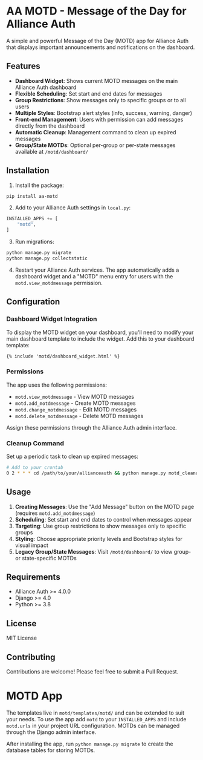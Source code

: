 # AA MOTD - Message of the Day for Alliance Auth

A simple and powerful Message of the Day (MOTD) app for Alliance Auth that displays important announcements and notifications on the dashboard.

## Features

- **Dashboard Widget**: Shows current MOTD messages on the main Alliance Auth dashboard
- **Flexible Scheduling**: Set start and end dates for messages
- **Group Restrictions**: Show messages only to specific groups or to all users
- **Multiple Styles**: Bootstrap alert styles (info, success, warning, danger)
- **Front-end Management**: Users with permission can add messages directly from the dashboard
- **Automatic Cleanup**: Management command to clean up expired messages
- **Group/State MOTDs**: Optional per-group or per-state messages available at `/motd/dashboard/`

## Installation

1. Install the package:

```bash
pip install aa-motd
```

2. Add to your Alliance Auth settings in `local.py`:

```python
INSTALLED_APPS += [
    "motd",
]
```

3. Run migrations:

```bash
python manage.py migrate
python manage.py collectstatic
```

4. Restart your Alliance Auth services. The app automatically adds a dashboard widget and a "MOTD" menu entry for users with the `motd.view_motdmessage` permission.

## Configuration

### Dashboard Widget Integration

To display the MOTD widget on your dashboard, you'll need to modify your main dashboard template to include the widget. Add this to your dashboard template:

```html
{% include 'motd/dashboard_widget.html' %}
```

### Permissions

The app uses the following permissions:

- `motd.view_motdmessage` - View MOTD messages
- `motd.add_motdmessage` - Create MOTD messages
- `motd.change_motdmessage` - Edit MOTD messages
- `motd.delete_motdmessage` - Delete MOTD messages

Assign these permissions through the Alliance Auth admin interface.

### Cleanup Command

Set up a periodic task to clean up expired messages:

```bash
# Add to your crontab
0 2 * * * cd /path/to/your/allianceauth && python manage.py motd_cleanup
```

## Usage

1. **Creating Messages**: Use the "Add Message" button on the MOTD page (requires `motd.add_motdmessage`)
1. **Scheduling**: Set start and end dates to control when messages appear
1. **Targeting**: Use group restrictions to show messages only to specific groups
1. **Styling**: Choose appropriate priority levels and Bootstrap styles for visual impact
1. **Legacy Group/State Messages**: Visit `/motd/dashboard/` to view group- or state-specific MOTDs

## Requirements

- Alliance Auth >= 4.0.0
- Django >= 4.0
- Python >= 3.8

## License

MIT License

## Contributing

Contributions are welcome! Please feel free to submit a Pull Request.

# MOTD App

The templates live in `motd/templates/motd/` and can be
extended to suit your needs. To use the app add `motd` to your
`INSTALLED_APPS` and include `motd.urls` in your project URL
configuration. MOTDs can be managed through the Django admin interface.

After installing the app, run `python manage.py migrate` to create the
database tables for storing MOTDs.
